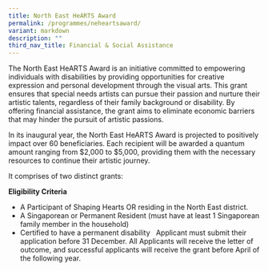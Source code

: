```yaml
---
title: North East HeARTS Award
permalink: /programmes/neheartsaward/
variant: markdown
description: ""
third_nav_title: Financial & Social Assistance
---
```

The North East HeARTS Award is an initiative committed to empowering individuals with disabilities by providing opportunities for creative expression and personal development through the visual arts. This grant ensures that special needs artists can pursue their passion and nurture their artistic talents, regardless of their family background or disability. By offering financial assistance, the grant aims to eliminate economic barriers that may hinder the pursuit of artistic passions.

In its inaugural year, the North East HeARTS Award is projected to positively impact over 60 beneficiaries. Each recipient will be awarded a quantum amount ranging from $2,000 to $5,000, providing them with the necessary resources to continue their artistic journey.

It comprises of two distinct grants:  



**Eligibility Criteria** 

* A Participant of Shaping Hearts OR residing in the North East district. 
* A Singaporean or Permanent Resident (must have at least 1 Singaporean family member in the household) 
* Certified to have a permanent disability   Applicant must submit their application before 31 December. All Applicants will receive the letter of outcome, and successful applicants will receive the grant before April of the following year.